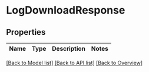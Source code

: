 # LogDownloadResponse

## Properties
Name | Type | Description | Notes
------------ | ------------- | ------------- | -------------

[[Back to Model list]](index.md#documentation-for-models) [[Back to API list]](index.md#endpoint-properties) [[Back to Overview]](index.md)


